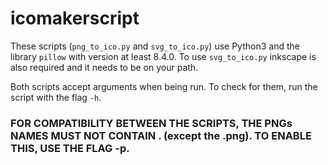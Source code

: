 # icomakerscript

These scripts (`png_to_ico.py` and `svg_to_ico.py`) use Python3 and the library `pillow` with version at least 8.4.0. To use `svg_to_ico.py` inkscape is also required and it needs to be on your path.

Both scripts accept arguments when being run. To check for them, run the script with the flag `-h`.

### FOR COMPATIBILITY BETWEEN THE SCRIPTS, THE PNGs NAMES MUST NOT CONTAIN . (except the .png). TO ENABLE THIS, USE THE FLAG -p.
